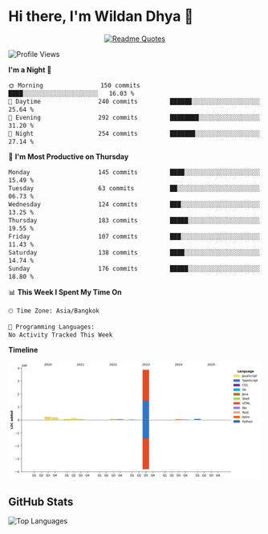 # Hi there, I'm Wildan Dhya 👋 

<div align="center">
  <a href="https://github.com/piyushsuthar/github-readme-quotes">
    <img src="https://quotes-github-readme.vercel.app/api?quote=Try%2C%20Fail%2C%20Retry&author=unknown&type=vertical&theme=dark" alt="Readme Quotes">
  </a>
</div>

<!--START_SECTION:waka-->
![Profile Views](http://img.shields.io/badge/Profile%20Views-0-blue)

**I'm a Night 🦉** 

```text
🌞 Morning                150 commits         ████░░░░░░░░░░░░░░░░░░░░░   16.03 % 
🌆 Daytime                240 commits         ██████░░░░░░░░░░░░░░░░░░░   25.64 % 
🌃 Evening                292 commits         ████████░░░░░░░░░░░░░░░░░   31.20 % 
🌙 Night                  254 commits         ███████░░░░░░░░░░░░░░░░░░   27.14 % 
```
📅 **I'm Most Productive on Thursday** 

```text
Monday                   145 commits         ████░░░░░░░░░░░░░░░░░░░░░   15.49 % 
Tuesday                  63 commits          ██░░░░░░░░░░░░░░░░░░░░░░░   06.73 % 
Wednesday                124 commits         ███░░░░░░░░░░░░░░░░░░░░░░   13.25 % 
Thursday                 183 commits         █████░░░░░░░░░░░░░░░░░░░░   19.55 % 
Friday                   107 commits         ███░░░░░░░░░░░░░░░░░░░░░░   11.43 % 
Saturday                 138 commits         ████░░░░░░░░░░░░░░░░░░░░░   14.74 % 
Sunday                   176 commits         █████░░░░░░░░░░░░░░░░░░░░   18.80 % 
```


📊 **This Week I Spent My Time On** 

```text
🕑︎ Time Zone: Asia/Bangkok

💬 Programming Languages: 
No Activity Tracked This Week
```

**Timeline**

![Lines of Code chart](https://raw.githubusercontent.com/wildandhya/wildandhya/master/assets/bar_graph.png)


<!--END_SECTION:waka-->

## GitHub Stats
![Top Languages](https://github-readme-stats.vercel.app/api/top-langs/?username=wildandhya&layout=compact&theme=dracula)











